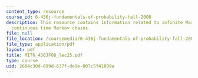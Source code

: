 ```yaml
---
content_type: resource
course_id: 6-436j-fundamentals-of-probability-fall-2008
description: This resource contains information related to infinite Markov chains,
  continuous time Markov chains.
file: null
file_location: /coursemedia/6-436j-fundamentals-of-probability-fall-2008/2604c30d099d637fde9e007c5f41899a_MIT6_436JF08_lec25.pdf
file_type: application/pdf
layout: pdf
title: MIT6_436JF08_lec25.pdf
type: course
uid: 2604c30d-099d-637f-de9e-007c5f41899a
---
```


